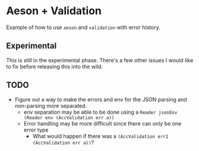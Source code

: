 # Aeson + Validation
Example of how to use `aeson` and `validation` with error history.

## Experimental
This is still in the experimental phase. There's a few other issues I would like to fix before releasing this into the wild.

## TODO

* Figure out a way to make the errors and env for the JSON parsing and non-parsing more separated.
  * env separation may be able to be done using a `Reader jsonEnv (Reader env (AccValidation err a))`
  * Error handling may be more difficult since there can only be one error type
    * What would happen if there was a `(AccValidation err1 (AccValidation err a))`?

